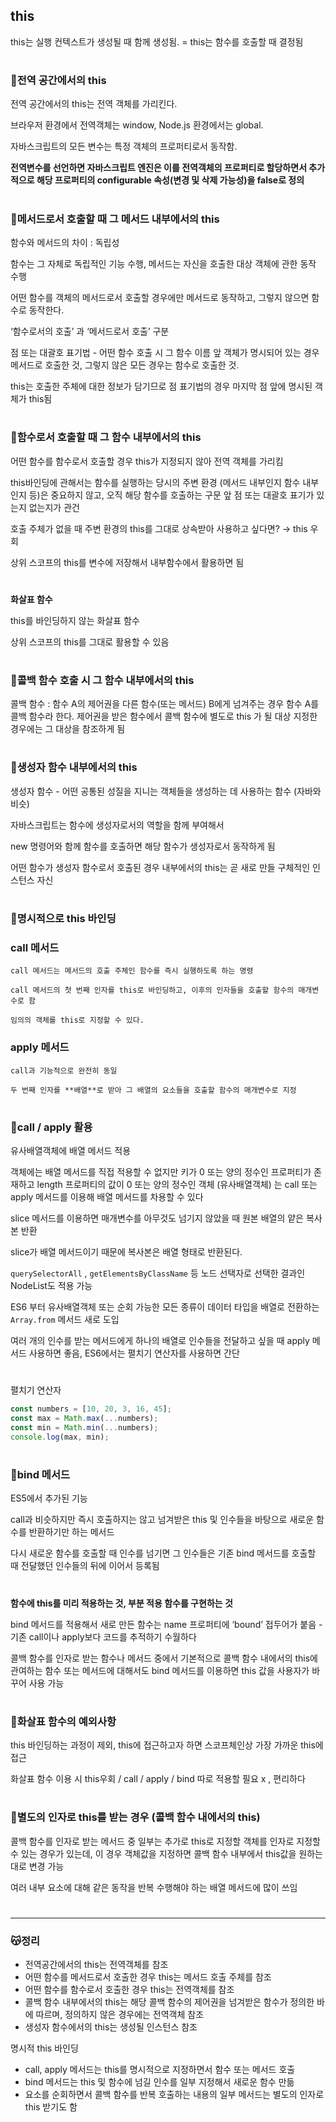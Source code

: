 
## this

this는 실행 컨텍스트가 생성될 때 함께 생성됨. = this는 함수를 호출할 때 결정됨
#

### 🔘전역 공간에서의 this

  전역 공간에서의 this는 전역 객체를 가리킨다. 

  브라우저 환경에서 전역객체는 window, Node.js 환경에서는 global.

  자바스크립트의 모든 변수는 특정 객체의 프로퍼티로서 동작함.

**전역변수를 선언하면 자바스크립트 엔진은 이를 전역객체의 프로퍼티로 할당하면서 추가적으로 해당 프로퍼티의 configurable 속성(변경 및 삭제 가능성)을 false로 정의**
#

### 🔘메서드로서 호출할 때 그 메서드 내부에서의 this

  함수와 메서드의 차이 : 독립성

  함수는 그 자체로 독립적인 기능 수행, 메서드는 자신을 호출한 대상 객체에 관한 동작 수행

  어떤 함수를 객체의 메서드로서 호출할 경우에만 메서드로 동작하고, 그렇지 않으면 함수로 동작한다.

  ‘함수로서의 호출’ 과 ‘메서드로서 호출’ 구분

  점 또는 대괄호 표기법 - 어떤 함수 호출 시 그 함수 이름 앞 객체가 명시되어 있는 경우 메서드로 호출한 것, 그렇지 않은 모든 경우는 함수로 호출한 것.

  this는 호출한 주체에 대한 정보가 담기므로 점 표기법의 경우 마지막 점 앞에 명시된 객체가 this됨
#

### 🔘함수로서 호출할 때 그 함수 내부에서의 this

  어떤 함수를 함수로서 호출할 경우 this가 지정되지 않아 전역 객체를 가리킴

  this바인딩에 관해서는 함수를 실행하는 당시의 주변 환경 (메서드 내부인지 함수 내부인지 등)은 중요하지 않고, 오직 해당 함수를 호출하는 구문 앞 점 또는 대괄호 표기가 있는지 없는지가 관건

  호출 주체가 없을 때 주변 환경의 this를 그대로 상속받아 사용하고 싶다면? → this 우회

  상위 스코프의 this를 변수에 저장해서 내부함수에서 활용하면 됨
#

**화살표 함수**

  this를 바인딩하지 않는 화살표 함수

  상위 스코프의 this를 그대로 활용할 수 있음
#

### 🔘콜백 함수 호출 시 그 함수 내부에서의 this

  콜백 함수 :  함수 A의 제어권을 다른 함수(또는 메서드) B에게 넘겨주는 경우 함수 A를 콜백 함수라 한다. 제어권을 받은 함수에서 콜백 함수에 별도로 this 가 될 대상 지정한 경우에는 그 대상을 참조하게 됨

#
### 🔘생성자 함수 내부에서의 this

  생성자 함수 - 어떤 공통된 성질을 지니는 객체들을 생성하는 데 사용하는 함수 (자바와 비슷)

  자바스크립트는 함수에 생성자로서의 역할을 함께 부여해서

  new 명령어와 함께 함수를 호출하면 해당 함수가 생성자로서 동작하게 됨

  어떤 함수가 생성자 함수로서 호출된 경우 내부에서의 this는 곧 새로 만들 구체적인 인스턴스 자신
#

### 🔘명시적으로 this 바인딩

  ### call 메서드

    call 메서드는 메서드의 호출 주체인 함수를 즉시 실행하도록 하는 명령

    call 메서드의 첫 번째 인자를 this로 바인딩하고, 이후의 인자들을 호출할 함수의 매개변수로 함

    임의의 객체를 this로 지정할 수 있다.

  ### apply 메서드

    call과 기능적으로 완전히 동일

    두 번째 인자를 **배열**로 받아 그 배열의 요소들을 호출할 함수의 매개변수로 지정
  #

### 🔘call / apply 활용

  유사배열객체에 배열 메서드 적용

  객체에는 배열 메서드를 직접 적용할 수 없지만 키가 0 또는 양의 정수인 프로퍼티가 존재하고 length 프로퍼티의 값이 0 또는 양의 정수인 객체 (유사배열객체) 는 call 또는 apply 메서드를 이용해 배열 메서드를 차용할 수 있다

  slice 메서드를 이용하면 매개변수를 아무것도 넘기지 않았을 때 원본 배열의 얕은 복사본 반환

  slice가 배열 메서드이기 때문에 복사본은 배열 형태로 반환된다.

  `querySelectorAll` , `getElementsByClassName` 등 노드 선택자로 선택한 결과인 NodeList도 적용 가능

  ES6 부터 유사배열객체 또는 순회 가능한 모든 종류이 데이터 타입을 배열로 전환하는 `Array.from` 메서드 새로 도입

  여러 개의 인수를 받는 메서드에게 하나의 배열로 인수들을 전달하고 싶을 때 apply 메서드 사용하면 좋음, ES6에서는 펼치기 연산자를 사용하면 간단
  #

펼치기 연산자

```jsx
const numbers = [10, 20, 3, 16, 45];
const max = Math.max(...numbers);
const min = Math.min(...numbers);
console.log(max, min);
```


#
### 🔘bind 메서드

  ES5에서 추가된 기능

  call과 비슷하지만 즉시 호출하지는 않고 넘겨받은 this 및 인수들을 바탕으로 새로운 함수를 반환하기만 하는 메서드

  다시 새로운 함수를 호출할 때 인수를 넘기면 그 인수들은 기존 bind 메서드를 호출할 때 전달했던 인수들의 뒤에 이어서 등록됨
#

**함수에 this를 미리 적용하는 것, 부분 적용 함수를 구현하는 것**

  bind 메서드를 적용해서 새로 만든 함수는 name 프로퍼티에 ‘bound’ 접두어가 붙음 - 기존 call이나 apply보다 코드를 추적하기 수월하다

  콜백 함수를 인자로 받는 함수나 메서드 중에서 기본적으로 콜백 함수 내에서의 this에 관여하는 함수 또는 메서드에 대해서도 bind 메서드를 이용하면 this 값을 사용자가 바꾸어 사용 가능

#
### 🔘화살표 함수의 예외사항

  this 바인딩하는 과정이 제외, this에 접근하고자 하면 스코프체인상 가장 가까운 this에 접근

  화살표 함수 이용 시 this우회 / call / apply / bind 따로 적용할 필요 x , 편리하다
#

### 🔘별도의 인자로 this를 받는 경우 (콜백 함수 내에서의 this)

  콜백 함수를 인자로 받는 메서드 중 일부는 추가로 this로 지정할 객체를 인자로 지정할 수 있는 경우가 있는데, 이 경우 객체값을 지정하면 콜백 함수 내부에서 this값을 원하는대로 변경 가능

  여러 내부 요소에 대해 같은 동작을 반복 수행해야 하는 배열 메서드에 많이 쓰임
#

---

### 😽정리

- 전역공간에서의 this는 전역객체를 참조
- 어떤 함수를 메서드로서 호출한 경우 this는 메서드 호출 주체를 참조
- 어떤 함수를 함수로서 호출한 경우 this는 전역객체를 참조
- 콜백 함수 내부에서의 this는 해당 콜백 함수의 제어권을 넘겨받은 함수가 정의한 바에 따르며, 정의하지 않은 경우에는 전역객체 참조
- 생성자 함수에서의 this는 생성될 인스턴스 참조

명시적 this 바인딩

- call, apply 메서드는 this를 명시적으로 지정하면서 함수 또는 메서드 호출
- bind 메서드는 this 및 함수에 넘길 인수를 일부 지정해서 새로운 함수 만듦
- 요소를 순회하면서 콜백 함수를 반복 호출하는 내용의 일부 메서드는 별도의 인자로 this 받기도 함
